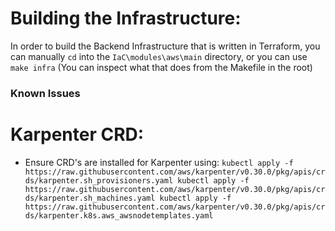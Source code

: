 # Building the Infrastructure:
In order to build the Backend Infrastructure that is written in Terraform, you can manually `cd` into the `IaC\modules\aws\main`  directory, or you can use `make infra` (You can inspect what that does from the Makefile in the root)


### **Known Issues**
# Karpenter CRD:
- Ensure CRD's are installed for Karpenter using:
         `kubectl apply -f https://raw.githubusercontent.com/aws/karpenter/v0.30.0/pkg/apis/crds/karpenter.sh_provisioners.yaml
          kubectl apply -f https://raw.githubusercontent.com/aws/karpenter/v0.30.0/pkg/apis/crds/karpenter.sh_machines.yaml
          kubectl apply -f https://raw.githubusercontent.com/aws/karpenter/v0.30.0/pkg/apis/crds/karpenter.k8s.aws_awsnodetemplates.yaml`